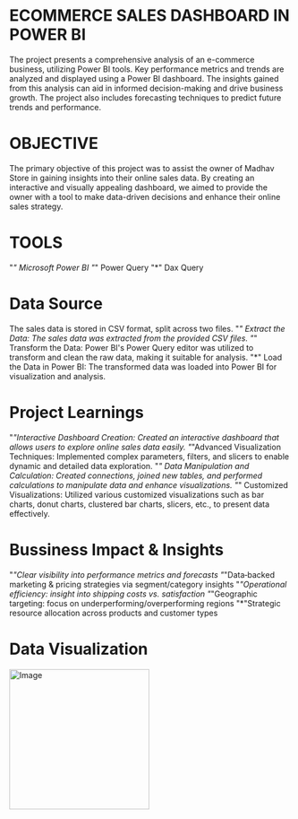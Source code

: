 # ECOMMERCE SALES DASHBOARD IN POWER BI
The project presents a comprehensive analysis of an e-commerce business, utilizing Power BI tools. Key performance metrics and trends are analyzed and displayed using a Power BI dashboard. The insights gained from this analysis can aid in informed decision-making and drive business growth. The project also includes forecasting techniques to predict future trends and performance.
# OBJECTIVE
The primary objective of this project was to assist the owner of Madhav Store in gaining insights into their online sales data. By creating an interactive and visually appealing dashboard, we aimed to provide the owner with a tool to make data-driven decisions and enhance their online sales strategy.
# TOOLS
"*" Microsoft Power BI
"*" Power Query
"*" Dax Query
# Data Source
The sales data is stored in CSV format, split across two files. 
"*" Extract the Data: The sales data was extracted from the provided CSV files.
"*" Transform the Data: Power BI's Power Query editor was utilized to transform and clean the raw data, making it suitable for analysis.
"*" Load the Data in Power BI: The transformed data was loaded into Power BI for visualization and analysis.
# Project Learnings
"*"Interactive Dashboard Creation: Created an interactive dashboard that allows users to explore online sales data easily.
"*"Advanced Visualization Techniques: Implemented complex parameters, filters, and slicers to enable dynamic and detailed data exploration.
"*" Data Manipulation and Calculation: Created connections, joined new tables, and performed calculations to manipulate data and enhance visualizations.
"*" Customized Visualizations: Utilized various customized visualizations such as bar charts, donut charts, clustered bar charts, slicers, etc., to present data effectively.
# Bussiness Impact & Insights
"*"Clear visibility into performance metrics and forecasts
"*"Data‑backed marketing & pricing strategies via segment/category insights
"*"Operational efficiency: insight into shipping costs vs. satisfaction
"*"Geographic targeting: focus on underperforming/overperforming regions
"*"Strategic resource allocation across products and customer types
# Data Visualization
<img width="250" height="250" alt="Image" src="https://github.com/user-attachments/assets/41bd6c36-2c7b-4971-973e-e64189482e92" />
